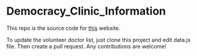 # Democracy_Clinic_Information

This repo is the source code for [this](https://heinkhantzaw.github.io/Democracy_Clinic_Information) website.

To update the volunteer doctor list, just clone this project and edit data.js file. Then create a pull request.
Any contributions are welcome!
